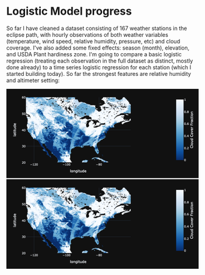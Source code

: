 # Logistic Model progress

So far I have cleaned a dataset consisting of 167 weather stations in the eclipse path, with hourly observations of both weather variables (temperature, wind speed, relative humidity, pressure, etc) and cloud coverage. I've also added some fixed effects: season (month), elevation, and USDA Plant hardiness zone. I'm going to compare a basic logistic regression (treating each observation in the full dataset as distinct, mostly done already) to a time series logistic regression for each station (which I started building today). So far the strongest features are relative humidity and altimeter setting: 

![simple logit fit for relative humidity](https://github.com/saramoira/eclipse-weather-forecaster/blob/main/images/cloud_cover.png)
![simple logit fit for altimeter](https://github.com/saramoira/eclipse-weather-forecaster/blob/main/images/cloud_cover.png)
